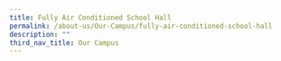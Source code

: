 ```yaml
---
title: Fully Air Conditioned School Hall
permalink: /about-us/Our-Campus/fully-air-conditioned-school-hall
description: ""
third_nav_title: Our Campus
---
```

